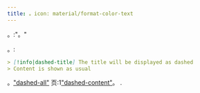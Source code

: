 ```yaml
---
title: 。icon: material/format-color-text
---
```


。:"。"

。:

```md
> [!info|dashed-title] The title will be displayed as dashed
> Content is shown as usual
```

。["dashed-all"](../combined-styling/page-20.md)
页:1["dashed-content"](../content-styling/page-10.md)。
.

